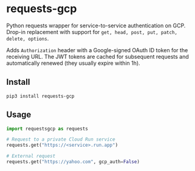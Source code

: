 # requests-gcp

Python requests wrapper for service-to-service authentication on GCP. Drop-in replacement with support for `get, head, post, put, patch, delete, options`.

Adds `Authorization` header with a Google-signed OAuth ID token for the receiving URL. The JWT tokens are cached for subsequent requests and automatically renewed (they usually expire within 1h).

## Install

```
pip3 install requests-gcp
```

## Usage

```python
import requestsgcp as requests

# Request to a private Cloud Run service
requests.get("https://<service>.run.app")

# External request
requests.get("https://yahoo.com", gcp_auth=False)
```
